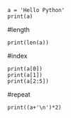 ```
a = 'Hello Python'
print(a)
```

#length
```
print(len(a))
```

#index
```
print(a[0])
print(a[1])
print(a[2:5])
```

#repeat
```
print((a+'\n')*2)
```
